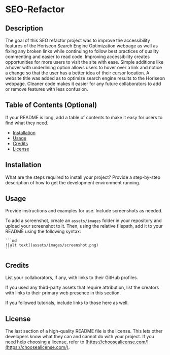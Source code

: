# SEO-Refactor

## Description

The goal of this SEO refactor project was to improve the accessibility features of the Horiseon Search Engine Optimization webpage as well as fixing any broken links while continuing to follow best practices of quality commenting and easier to read code. Improving accessibility creates opportunities for more users to visit the site with ease. Simple additions like a:hover with underlining option allows users to hover over a link and notice a change so that the user has a better idea of their cursor location. A website title was added as to optimize search engine results to the Horiseon webpage. Cleaner code makes it easier for any future collaborators to add or remove features with less confusion. 


## Table of Contents (Optional)

If your README is long, add a table of contents to make it easy for users to find what they need.

- [Installation](#installation)
- [Usage](#usage)
- [Credits](#credits)
- [License](#license)

## Installation

What are the steps required to install your project? Provide a step-by-step description of how to get the development environment running.

## Usage

Provide instructions and examples for use. Include screenshots as needed.

To add a screenshot, create an `assets/images` folder in your repository and upload your screenshot to it. Then, using the relative filepath, add it to your README using the following syntax:

    ```md
    ![alt text](assets/images/screenshot.png)
    ```

## Credits

List your collaborators, if any, with links to their GitHub profiles.

If you used any third-party assets that require attribution, list the creators with links to their primary web presence in this section.

If you followed tutorials, include links to those here as well.

## License

The last section of a high-quality README file is the license. This lets other developers know what they can and cannot do with your project. If you need help choosing a license, refer to [https://choosealicense.com/](https://choosealicense.com/).